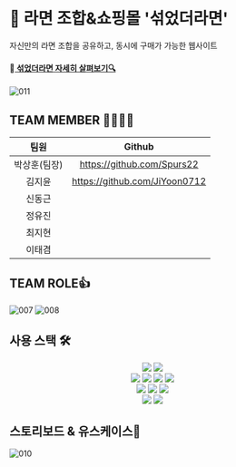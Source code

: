 # 🍜 라면 조합&쇼핑몰 '섞었더라면'
자신만의 라면 조합을 공유하고, 동시에 구매가 가능한 웹사이트<br>

#### :link:[ 섞었더라면 자세히 살펴보기🔍 ](ramen발표.pdf)
![011](https://github.com/JiYoon0712/ramen_shop/assets/98688979/f4355d43-4419-45fe-8904-397dad8677d2)




## TEAM MEMBER 👨‍👨‍👧‍👧
| 팀원 | Github | 
|:---:|:---:| 
| 박상훈(팀장) |https://github.com/Spurs22 | 
| 김지윤       |  https://github.com/JiYoon0712 |
| 신동근       |  |
| 정유진       |  |
| 최지현       |  |
| 이태겸       |  |

## TEAM ROLE👍
![007](https://github.com/JiYoon0712/ramen_shop/assets/98688979/4ec1efbd-2ea0-4d32-94f5-1bb357f1e5ee)
![008](https://github.com/JiYoon0712/ramen_shop/assets/98688979/4f312dac-0e09-496f-a175-91a78cef3754)



## 사용 스택 🛠️
 <div align=center> 
  <img src="https://img.shields.io/badge/java-007396?style=for-the-badge&logo=java&logoColor=white"> 
  <img src="https://img.shields.io/badge/oracle-F80000?style=for-the-badge&logo=oracle&logoColor=white"> 
  <br>
  
  <img src="https://img.shields.io/badge/html5-E34F26?style=for-the-badge&logo=html5&logoColor=white"> 
  <img src="https://img.shields.io/badge/css-1572B6?style=for-the-badge&logo=css3&logoColor=white"> 
  <img src="https://img.shields.io/badge/javascript-F7DF1E?style=for-the-badge&logo=javascript&logoColor=black"> 
  <img src="https://img.shields.io/badge/jquery-0769AD?style=for-the-badge&logo=jquery&logoColor=white">
  <br>
   
  <img src="https://img.shields.io/badge/apache tomcat-F8DC75?style=for-the-badge&logo=apachetomcat&logoColor=white">
  <img src="https://img.shields.io/badge/fontawesome-339AF0?style=for-the-badge&logo=fontawesome&logoColor=white">
  <img src="https://img.shields.io/badge/bootstrap-7952B3?style=for-the-badge&logo=bootstrap&logoColor=white">
  <br>

  <img src="https://img.shields.io/badge/github-181717?style=for-the-badge&logo=github&logoColor=white">
  <img src="https://img.shields.io/badge/git-F05032?style=for-the-badge&logo=git&logoColor=white">
  
  <br>
</div>


## 스토리보드 & 유스케이스📄
![010](https://github.com/JiYoon0712/ramen_shop/assets/98688979/d4a0e37f-47f2-4773-9b02-86881d2ba32c)



